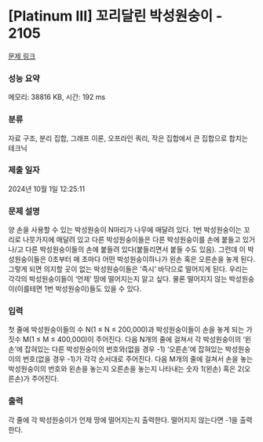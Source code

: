 # [Platinum III] 꼬리달린 박성원숭이 - 2105 

[문제 링크](https://www.acmicpc.net/problem/2105) 

### 성능 요약

메모리: 38816 KB, 시간: 192 ms

### 분류

자료 구조, 분리 집합, 그래프 이론, 오프라인 쿼리, 작은 집합에서 큰 집합으로 합치는 테크닉

### 제출 일자

2024년 10월 1일 12:25:11

### 문제 설명

<p>양 손을 사용할 수 있는 박성원숭이 N마리가 나무에 매달려 있다. 1번 박성원숭이는 꼬리로 나뭇가지에 매달려 있고 다른 박성원숭이들은 다른 박성원숭이를 손에 붙들고 있거나/고 다른 박성원숭이들의 손에 붙들려 있다(붙들리면서 붙들 수도 있음). 그런데 이 박성원숭이들은 0초부터 매 초마다 어떤 박성원숭이하나가 왼손 혹은 오른손을 놓게 된다. 그렇게 되면 의지할 곳이 없는 박성원숭이들은 ‘즉시’ 바닥으로 떨어지게 된다. 우리는 각각의 박성원숭이들이 ‘언제’ 땅에 떨어지는지 알고 싶다. 물론 떨어지지 않는 박성원숭이(이를테면 1번 박성원숭이)들도 있을 수 있다.</p>

### 입력 

 <p>첫 줄에 박성원숭이들의 수 N(1 ≤ N ≤ 200,000)과 박성원숭이들이 손을 놓게 되는 가짓수 M(1 ≤ M ≤ 400,000)이 주어진다. 다음 N개의 줄에 걸쳐서 각 박성원숭이의 ‘왼손’에 잡혀있는 다른 박성원숭이의 번호와(없을 경우 -1) ‘오른손’에 잡혀있는 박성원숭이의 번호(없을 경우 -1)가 각각 순서대로 주어진다. 다음 M개의 줄에 걸쳐서 손을 놓는 박성원숭이의 번호와 왼손을 놓는지 오른손을 놓는지 나타내는 숫자 1(왼손) 혹은 2(오른손)가 주어진다.</p>

### 출력 

 <p>각 줄에 각 박성원숭이가 언제 땅에 떨어지는지 출력한다. 떨어지지 않는다면 -1을 출력한다.</p>

